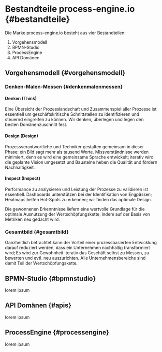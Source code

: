 # Bestandteile process-engine.io {#bestandteile}

Die Marke process-engine.io besteht aus vier Bestandteilen:

1. Vorgehensmodell
1. BPMN-Studio
1. ProcessEngine
1. API Domänen

## Vorgehensmodell {#vorgehensmodell}

### Denken-Malen-Messen {#denkenmalenmessen}

<!-- TODO: Inhalt -->

#### Denken (Think)

Eine Übersicht der Prozesslandschaft und Zusammenspiel aller Prozesse ist
essentiell um geschäftskritische Schnittstellen zu identifizieren und steuernd
eingreifen zu können. Wir denken, überlegen und legen den besten
Domänenzuschnitt fest.

#### Design (Design)

Prozessverantwortliche und Techniker gestalten gemeinsam in dieser Phase: ein
Bild sagt mehr als tausend Worte. Missverständnisse werden minimiert, denn es
wird eine gemeinsame Sprache entwickelt; iterativ wird die geplante Vision
umgesetzt und Bausteine heben die Qualität und fördern Nachhaltigkeit.

#### Inspect (Inspect)

Performance zu analysieren und Leistung der Prozesse zu validieren ist
essentiell. Dashboards unterstützen bei der Identifikation von Engpässen;
Heatmaps helfen Hot-Spots zu erkennen; wir finden das optimale Design.

Die gewonnenen Erkenntnisse liefern eine wertvolle Grundlage für die optimale
Ausnutzung der Wertschöpfungskette; indem auf der Basis von Metriken neu
gedacht wird.

### Gesamtbild {#gesamtbild}

Ganzheitlich betrachtet kann der Vorteil einer prozessbasierten
Entwicklung darauf reduziert werden, dass ein Unternehmen nachhaltig
transformiert wird; Es wird zur Gewohnheit iterativ das Geschäft selbst zu
Messen, zu bewerten und evtl. neu auszurichten. Alle Unternehmensbereiche sind
damit Teil der Wertschöpfungskette.

## BPMN-Studio {#bpmnstudio}

lorem ipsum

## API Domänen {#apis}

lorem ipsum

## ProcessEngine {#processengine}

lorem ipsum

